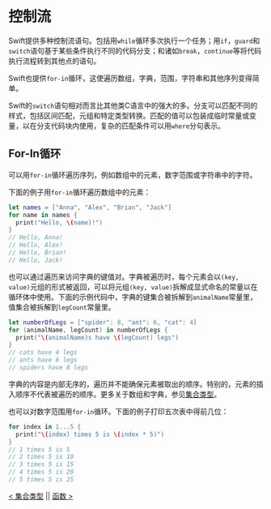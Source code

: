 # 控制流

Swift提供多种控制流语句。包括用`while`循环多次执行一个任务；用`if`，`guard`和`switch`语句基于某些条件执行不同的代码分支；和诸如`break`，`continue`等将代码执行流程转到其他点的语句。

Swift也提供`for-in`循环，这使遍历数组，字典，范围，字符串和其他序列变得简单。

Swift的`switch`语句相对而言比其他类C语言中的强大的多。分支可以匹配不同的样式，包括区间匹配，元组和特定类型转换。匹配的值可以包装成临时常量或变量，以在分支代码块内使用，复杂的匹配条件可以用`where`分句表示。

## For-In循环

可以用`for-in`循环遍历序列，例如数组中的元素，数字范围或字符串中的字符。

下面的例子用`for-in`循环遍历数组中的元素：
```swift
let names = ["Anna", "Alex", "Brian", "Jack"]
for name in names {
  print("Hello, \(name)!")
}
// Hello, Anna!
// Hello, Alex!
// Hello, Brian!
// Hello, Jack!
```

也可以通过遍历来访问字典的键值对。字典被遍历时，每个元素会以`(key, value)`元组的形式被返回，可以将元组`(key, value)`拆解成显式命名的常量以在循环体中使用。下面的示例代码中，字典的键集合被拆解到`animalName`常量里，值集合被拆解到`legCount`常量里。
```swift
let numberOfLegs = ["spider": 8, "ant": 6, "cat": 4]
for (animalName, legCount) in numberOfLegs {
  print("\(animalName)s have \(legCount) legs")
}
// cats have 4 legs
// ants have 6 legs
// spiders have 8 legs
```

字典的内容是内部无序的，遍历并不能确保元素被取出的顺序。特别的，元素的插入顺序不代表被遍历的顺序。更多关于数组和字典，参见[集合类型](Collection_Types.md)。

也可以对数字范围用`for-in`循环。下面的例子打印五次表中得前几位：
```swift
for index in 1...5 {
  print("\(index) times 5 is \(index * 5)")
}
// 1 times 5 is 5
// 2 times 5 is 10
// 3 times 5 is 15
// 4 times 5 is 20
// 5 times 5 is 25
```




[< 集合类型](Collection_Types.md) || [函数 >](Functions.md)
